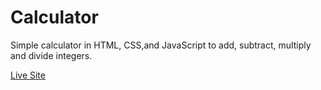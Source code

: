 # Calculator

Simple calculator in HTML, CSS,and JavaScript to add, subtract, multiply and divide integers.

[Live Site](https://hsaad.github.io/calculator/)